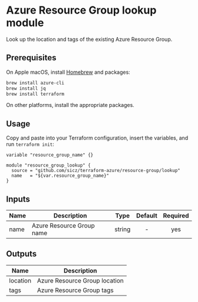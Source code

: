 # Azure Resource Group lookup module

Look up the location and tags of the existing Azure Resource Group.

## Prerequisites

On Apple macOS, install [Homebrew](http://brew.sh/) and packages:
```bash
brew install azure-cli
brew install jq
brew install terraform
```
On other platforms, install the appropriate packages.

## Usage

Copy and paste into your Terraform configuration, insert the variables, and
run `terraform init`:
```hcl
variable "resource_group_name" {}

module "resource_group_lookup" {
  source = "github.com/sicz/terraform-azure/resource-group/lookup"
  name   = "${var.resource_group_name}"
}
```

<!-- BEGINNING OF PRE-COMMIT-TERRAFORM DOCS HOOK -->
## Inputs

| Name | Description | Type | Default | Required |
|------|-------------|:----:|:-----:|:-----:|
| name | Azure Resource Group name | string | - | yes |

## Outputs

| Name | Description |
|------|-------------|
| location | Azure Resource Group location |
| tags | Azure Resource Group tags |

<!-- END OF PRE-COMMIT-TERRAFORM DOCS HOOK -->
